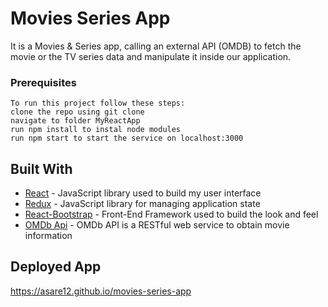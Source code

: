 # Movies Series App
It is a Movies & Series app, calling an external API (OMDB) to fetch the movie or the TV series data and manipulate it inside our application.

### Prerequisites
```
To run this project follow these steps:
clone the repo using git clone
navigate to folder MyReactApp
run npm install to instal node modules
run npm start to start the service on localhost:3000
```

## Built With

* [React](https://reactjs.org/)  - JavaScript library used to build my user interface
* [Redux](https://redux.js.org/)  - JavaScript library for managing application state
* [React-Bootstrap](https://react-bootstrap.github.io/) - Front-End Framework used to build the look and feel
* [OMDb Api](http://www.omdbapi.com/) - OMDb API is a RESTful web service to obtain movie information

## Deployed App
https://asare12.github.io/movies-series-app
